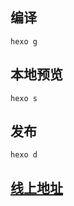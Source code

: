 ## 编译
```
hexo g
```
## 本地预览
```
hexo s
```
## 发布
```
hexo d
```
## [线上地址](https://hothear.github.io/)